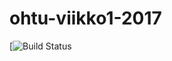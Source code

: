 # ohtu-viikko1-2017

[![Build Status](https://travis-ci.org/NorthernLion/ohtu-viikko1-2017.svg?branch=master)
